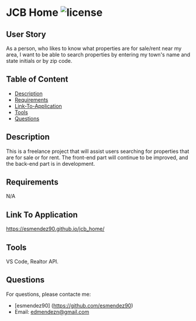 # JCB Home ![license](https://img.shields.io/badge/license-MIT-blue)
  
  ## User Story
  As a person, who likes to know what properties are for sale/rent near my area, I want to be able to search properties by entering my town's name and state initials or by zip code.  
  
  ## Table of Content
  
  * [Description](#description)
  * [Requirements](#requirements)
  * [Link-To-Application](#link-to-application)
  * [Tools](#tools)
  * [Questions](#questions)
  
  ## Description
  This is a freelance project that will assist users searching for properties that are for sale or for rent. The front-end part will continue to be improved, and the back-end part is in development. 

  ## Requirements
  N/A

  ## Link To Application
  <https://esmendez90.github.io/jcb_home/>

  ## Tools
  VS Code, Realtor API. 

  ## Questions
  For questions, please contacte me:
  * [esmendez90] (https://github.com/esmendez90)
  * Email: edmendezn@gmail.com
  